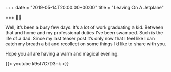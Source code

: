 +++
date = "2019-05-14T20:00:00+00:00"
title = "Leaving On A Jetplane"

+++
🛫🌃

Well, it’s been a busy few days. It’s a lot of work graduating a kid. Between that and home and my professional duties I’ve been swamped. Such is the life of a dad. Since my last teaser post it’s only now that I feel like I can catch my breath a bit and recollect on some things I’d like to share with you.

Hope you all are having a warm and magical evening.

{{< youtube k9sf7C7D3nk >}}
